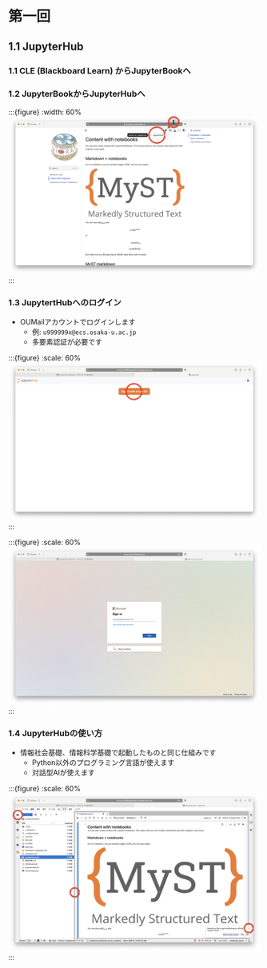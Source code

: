 # 第一回
## 1.1 JupyterHub
### 1.1 CLE (Blackboard Learn) からJupyterBookへ

### 1.2 JupyterBookからJupyterHubへ

:::{figure}
:width: 60%
![Screenshot 2025-04-15 at 11.00.33 copy.png](010_intro_files/770dd20d-c83d-45bd-bafc-755a69230f40.png)
:::

### 1.3 JupytertHubへのログイン

* OUMailアカウントでログインします
    * 例: `u999999x@ecs.osaka-u.ac.jp`
    * 多要素認証が必要です

:::{figure}
:scale: 60%
![Screenshot 2025-04-15 at 11.09.43.png](010_intro_files/7f762d9d-fdee-4e1d-8dc4-a94d6f9867ef.png)
:::

:::{figure}
:scale: 60%
![Screenshot 2025-04-15 at 11.09.54.png](010_intro_files/1ef41382-4273-4bae-9bc2-0854d9110063.png)
:::

### 1.4 JupyterHubの使い方

* 情報社会基礎、情報科学基礎で起動したものと同じ仕組みです
    * Python以外のプログラミング言語が使えます
    * 対話型AIが使えます

:::{figure}
:scale: 60%
![Screenshot 2025-04-15 at 11.14.33.png](010_intro_files/8e82931d-ec44-41d3-9443-5cf329b2a2bb.png)
:::


```python

```
